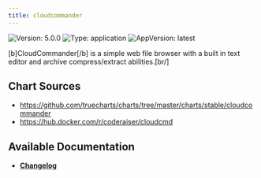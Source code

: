 ```yaml
---
title: cloudcommander
---
```


![Version: 5.0.0](https://img.shields.io/badge/Version-5.0.0-informational?style=flat-square) ![Type: application](https://img.shields.io/badge/Type-application-informational?style=flat-square) ![AppVersion: latest](https://img.shields.io/badge/AppVersion-latest-informational?style=flat-square)

[b]CloudCommander[/b] is a simple web file browser with a built in text editor and archive compress/extract abilities.[br/]


## Chart Sources

- https://github.com/truecharts/charts/tree/master/charts/stable/cloudcommander
- https://hub.docker.com/r/coderaiser/cloudcmd

## Available Documentation

- [**Changelog**](./CHANGELOG.md)
